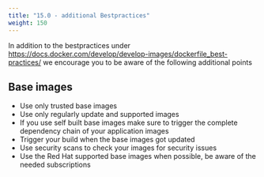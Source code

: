 ```yaml
---
title: "15.0 - additional Bestpractices"
weight: 150
---
```


In addition to the bestpractices under <https://docs.docker.com/develop/develop-images/dockerfile_best-practices/> we encourage you to be aware of the following additional points

## Base images

* Use only trusted base images
* Use only regularly update and supported images
* If you use self built base images make sure to trigger the complete dependency chain of your application images
* Trigger your build when the base images got updated
* Use security scans to check your images for security issues
* Use the Red Hat supported base images when possible, be aware of the needed subscriptions